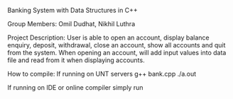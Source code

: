 Banking System with Data Structures in C++

Group Members: Omil Dudhat, Nikhil Luthra

Project Description:
User is able to open an account, display balance enquiry, deposit, withdrawal, close an account, show all accounts and quit from the system. 
When opening an account, will add input values into data file and read from it when displaying accounts.

How to compile:
If running on UNT servers
  g++ bank.cpp
  ./a.out
  
If running on IDE or online compiler simply run

